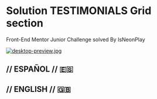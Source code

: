 # Solution TESTIMONIALS Grid section
Front-End Mentor Junior Challenge solved By IsNeonPlay

[![desktop-preview.jpg](https://i.postimg.cc/NMd0YKN7/desktop-preview.jpg)](https://postimg.cc/jwJT4SYL)

## // ESPAÑOL // 🇪🇸 




## // ENGLISH // 🇬🇧 

